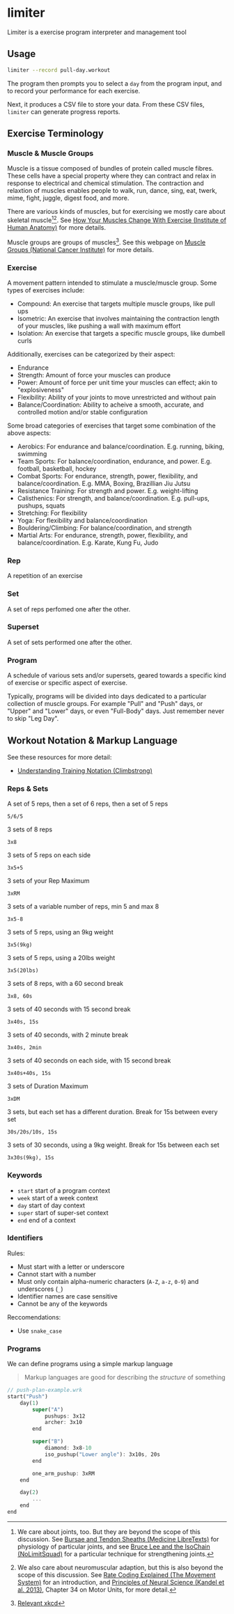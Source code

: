# limiter

Limiter is a exercise program interpreter and management tool

## Usage

```bash
limiter --record pull-day.workout
```

The program then prompts you to select a `day` from the program input,
and to record your performance for each exercise.

Next, it produces a CSV file to store your data.
From these CSV files, `limiter` can generate progress reports.

## Exercise Terminology

### Muscle & Muscle Groups

Muscle is a tissue composed of bundles of protein called muscle fibres.
These cells have a special property where they can contract and relax in response to electrical and chemical stimulation.
The contraction and relaxtion of muscles enables people to walk, run, dance, sing, eat, twerk, mime, fight, juggle, digest food, and more.

There are various kinds of muscles, but for exercising we mostly care about skeletal muscle[^1][^2]. See [How Your Muscles Change With Exercise (Institute of Human Anatomy)](https://www.youtube.com/watch?v=2vXOq-aRtYY) for more details.

[^1]: We care about joints, too. But they are beyond the scope of this discussion. See [Bursae and Tendon Sheaths (Medicine LibreTexts)](https://med.libretexts.org/Bookshelves/Anatomy_and_Physiology/Anatomy_and_Physiology_(Boundless)/8%3A_Joints/8.4%3A_Synovial_Joints/8.4C%3A_Bursae_and_Tendon_Sheaths) for physiology of particular joints, and see [Bruce Lee and the IsoChain (NoLimitSquad)](https://www.youtube.com/watch?v=ALaoOLumD4Y&t=1097s) for a particular technique for strengthening joints.

[^2]: We also care about neuromuscular adaption, but this is also beyond the scope of this discussion. See [Rate Coding Explained (The Movement System)](https://www.youtube.com/watch?v=eJLkrdozT6Q) for an introduction, and [Principles of Neural Science (Kandel et al. 2013)](https://archive.org/details/PrinciplesOfNeuralScienceFifthKANDEL/page/n9/mode/2up), Chapter 34 on Motor Units, for more detail.

Muscle groups are groups of muscles[^3]. See this webpage on [Muscle Groups (National Cancer Institute)](https://training.seer.cancer.gov/anatomy/muscular/groups/) for more details.

[^3]: [Relevant xkcd](https://xkcd.com/703/)

### Exercise

A movement pattern intended to stimulate a muscle/muscle group. Some types of exercises include:

- Compound: An exercise that targets multiple muscle groups, like pull ups
- Isometric: An exercise that involves maintaining the contraction length of your muscles, like pushing a wall with maximum effort 
- Isolation: An exercise that targets a specific muscle groups, like dumbell curls

Additionally, exercises can be categorized by their aspect:

- Endurance
- Strength: Amount of force your muscles can produce
- Power: Amount of force per unit time your muscles can effect; akin to "explosiveness"
- Flexibility: Ability of your joints to move unrestricted and without pain
- Balance/Coordination: Ability to acheive a smooth, accurate, and controlled motion and/or stable configuration

Some broad categories of exercises that target some combination of the above aspects:

- Aerobics: For endurance and balance/coordination. E.g. running, biking, swimming
- Team Sports: For balance/coordination, endurance, and power. E.g. football, basketball, hockey
- Combat Sports: For endurance, strength, power, flexibility, and balance/coordination. E.g. MMA, Boxing, Brazillian Jiu Jutsu
- Resistance Training: For strength and power. E.g. weight-lifting
- Calisthenics: For strength, and balance/coordination. E.g. pull-ups, pushups, squats
- Stretching: For flexibility
- Yoga: For flexibility and balance/coordination
- Bouldering/Climbing: For balance/coordination, and strength
- Martial Arts: For endurance, strength, power, flexibility, and balance/coordination. E.g. Karate, Kung Fu, Judo

### Rep

A repetition of an exercise

### Set

A set of reps perfomed one after the other.

### Superset

A set of sets performed one after the other.

### Program

A schedule of various sets and/or supersets, geared towards a specific kind of exercise or specific aspect of exercise.

Typically, programs will be divided into days dedicated to a particular collection of muscle groups.
For example "Pull" and "Push" days, or "Upper" and "Lower" days, or even "Full-Body" days.
Just remember never to skip "Leg Day".

## Workout Notation & Markup Language

See these resources for more detail:

- [Understanding Training Notation (Climbstrong)](https://www.climbstrong.com/education-center/understanding-training-notation/)

### Reps & Sets

A set of 5 reps, then a set of 6 reps, then a set of 5 reps

```
5/6/5
```

3 sets of 8 reps

```
3x8
```

3 sets of 5 reps on each side

```
3x5+5
```

3 sets of your Rep Maximum

```
3xRM
```

3 sets of a variable number of reps, min 5 and max 8

```
3x5-8
```

3 sets of 5 reps, using an 9kg weight

```
3x5(9kg)
```

3 sets of 5 reps, using a 20lbs weight

```
3x5(20lbs)
```

3 sets of 8 reps, with a 60 second break

```
3x8, 60s
```

3 sets of 40 seconds with 15 second break

```
3x40s, 15s
```

3 sets of 40 seconds, with 2 minute break

```
3x40s, 2min
```

3 sets of 40 seconds on each side, with 15 second break

```
3x40s+40s, 15s
```

3 sets of Duration Maximum

```
3xDM
```

3 sets, but each set has a different duration. Break for 15s between every set

```
30s/20s/10s, 15s
```

3 sets of 30 seconds, using a 9kg weight. Break for 15s between each set

```
3x30s(9kg), 15s
```

### Keywords

- `start` start of a program context
- `week` start of a week context
- `day` start of day context
- `super` start of super-set context
- `end` end of a context

### Identifiers

Rules:

- Must start with a letter or underscore
- Cannot start with a number
- Must only contain alpha-numeric characters (`A-Z`, `a-z`, `0-9`) and underscores (`_`)
- Identifier names are case sensitive
- Cannot be any of the keywords

Reccomendations:

- Use `snake_case`

### Programs

We can define programs using a simple markup language

> Markup languages are good for describing the _structure_ of something

```rust
// push-plan-example.wrk
start("Push")
    day(1)
        super("A")
            pushups: 3x12
            archer: 3x10
        end

        super("B")
            diamond: 3x8-10
            iso_pushup("Lower angle"): 3x10s, 20s
        end

        one_arm_pushup: 3xRM
    end

    day(2)
        ...
    end
end
```
